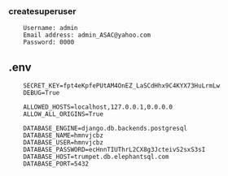 ### createsuperuser
        Username: admin
        Email address: admin_ASAC@yahoo.com
        Password: 0000

## .env
        SECRET_KEY=fpt4eKpfePUtAM4OnEZ_LaSCdHhx9C4KYX73HuLrmLw
        DEBUG=True

        ALLOWED_HOSTS=localhost,127.0.0.1,0.0.0.0
        ALLOW_ALL_ORIGINS=True

        DATABASE_ENGINE=django.db.backends.postgresql
        DATABASE_NAME=hmnvjcbz
        DATABASE_USER=hmnvjcbz
        DATABASE_PASSWORD=ecHnnTIUThrL2CX8g3JcteivS2sxS3sI
        DATABASE_HOST=trumpet.db.elephantsql.com
        DATABASE_PORT=5432


